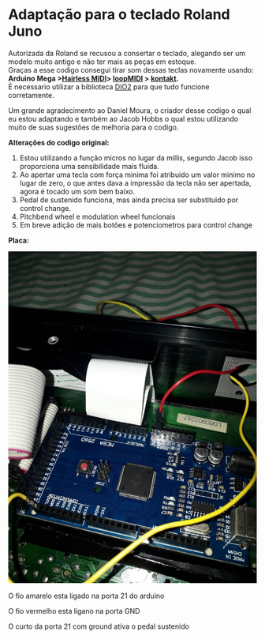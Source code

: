 # Adaptação para o teclado Roland Juno
Autorizada da Roland se recusou a consertar o teclado, alegando ser um modelo muito antigo e não ter mais as peças em estoque.  
Graças a esse codigo consegui tirar som dessas teclas novamente usando:  
**Arduino Mega >[Hairless MIDI](https://projectgus.github.io/hairless-midiserial/)> [loopMIDI](https://www.tobias-erichsen.de/software/loopmidi.html) > [kontakt](https://www.native-instruments.com/en/products/komplete/samplers/kontakt-6/).**  
É necessario utilizar a biblioteca [DIO2](https://github.com/FryDay/DIO2) para que tudo funcione corretamente.</p>
</p>
Um grande agradecimento ao Daniel Moura, o criador desse codigo o qual eu estou adaptando e também ao Jacob Hobbs o qual estou utilizando muito de suas sugestões de melhoria para o codigo.</p>

**Alterações do codigo original:**
1. Estou utilizando a função micros no lugar da millis, segundo Jacob isso proporciona uma sensibilidade mais fluida.
2. Ao apertar uma tecla com força minima foi atribuido um valor minimo no lugar de zero, o que antes dava a impressão da tecla não ser apertada, agora é tocado um som bem baixo.
3. Pedal de sustenido funciona, mas ainda precisa ser substituido por control change.
4. Pitchbend wheel e modulation wheel funcionais
5. Em breve adição de mais botões e potenciometros para control change</p>
 
**Placa:**</p>
![arduino](https://raw.githubusercontent.com/andersonbruno02/keyboardscanner/master/Arduino%20Mega.jpg)
<p>O fio amarelo esta ligado na porta 21 do arduino
<p>O fio vermelho esta ligano na porta GND
<p>O curto da porta 21 com ground ativa o pedal sustenido
